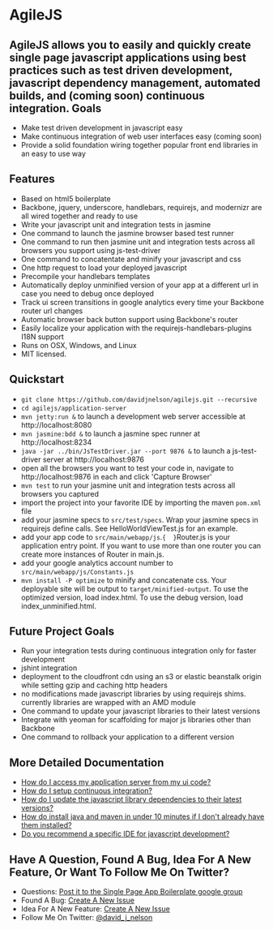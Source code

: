 AgileJS
=======

AgileJS allows you to easily and quickly create single page javascript applications using best practices such as test driven development, javascript dependency management, automated builds, and (coming soon) continuous integration. 
Goals
-----

* Make test driven development in javascript easy
* Make continuous integration of web user interfaces easy (coming soon)
* Provide a solid foundation wiring together popular front end libraries in an easy to use way

Features
--------

* Based on html5 boilerplate
* Backbone, jquery, underscore, handlebars, requirejs, and modernizr are all wired together and ready to use
* Write your javascript unit and integration tests in jasmine
* One command to launch the jasmine browser based test runner
* One command to run then jasmine unit and integration tests across all browsers you support using js-test-driver
* One command to concatentate and minify your javascript and css
* One http request to load your deployed javascript
* Precompile your handlebars templates
* Automatically deploy unminified version of your app at a different url in case you need to debug once deployed
* Track ui screen transitions in google analytics every time your Backbone router url changes
* Automatic browser back button support using Backbone's router
* Easily localize your application with the requirejs-handlebars-plugins I18N support
* Runs on OSX, Windows, and Linux
* MIT licensed.

Quickstart
----------

* `git clone https://github.com/davidjnelson/agilejs.git --recursive`
* `cd agilejs/application-server`
* `mvn jetty:run &` to launch a development web server accessible at http://localhost:8080
* `mvn jasmine:bdd &` to launch a jasmine spec runner at http://localhost:8234
* `java -jar ../bin/JsTestDriver.jar --port 9876 &` to launch a js-test-driver server at http://localhost:9876
* open all the browsers you want to test your code in, navigate to http://localhost:9876 in each and click 'Capture Browser'
* `mvn test` to run your jasmine unit and integration tests across all browsers you captured
* import the project into your favorite IDE by importing the maven `pom.xml` file
* add your jasmine specs to `src/test/specs`. Wrap your jasmine specs in requirejs define calls.  See HelloWorldViewTest.js for an example.
* add your app code to `src/main/webapp/js`.`{  }`Router.js is your application entry point.  If you want to use more than one router you can create more instances of Router in main.js.
* add your google analytics account number to `src/main/webapp/js/Constants.js`
* `mvn install -P optimize` to minify and concatenate css.  Your deployable site will be output to `target/minified-output`.  To use the optimized version, load index.html.  To use the debug version, load index_unminified.html.

Future Project Goals
--------------------
* Run your integration tests during continuous integration only for faster development
* jshint integration
* deployment to the cloudfront cdn using an s3 or elastic beanstalk origin while setting gzip and caching http headers
* no modifications made javascript libraries by using requirejs shims.  currently libraries are wrapped with an AMD module
* One command to update your javascript libraries to their latest versions
* Integrate with yeoman for scaffolding for major js libraries other than Backbone
* One command to rollback your application to a different version


More Detailed Documentation
---------------------------

* [How do I access my application server from my ui code?](https://github.com/davidjnelson/single-page-app-boilerplate/wiki/How-do-I-access-my-application-server-from-my-ui-code%3F)
* [How do I setup continuous integration?](https://github.com/davidjnelson/single-page-app-boilerplate/wiki/How-do-I-setup-continuous-integration%3F)
* [How do I update the javascript library dependencies to their latest versions?](https://github.com/davidjnelson/single-page-app-boilerplate/wiki/How-do-I-update-the-javascript-library-dependencies-to-their-latest-versions%3F)
* [How do install java and maven in under 10 minutes if I don't already have them installed?](https://github.com/davidjnelson/single-page-app-boilerplate/wiki/How-do-install-java-and-maven%3F)
* [Do you recommend a specific IDE for javascript development?](https://github.com/davidjnelson/single-page-app-boilerplate/wiki/Do-you-recommend-a-specific-IDE-for-javascript-development%3F)

Have A Question, Found A Bug, Idea For A New Feature, Or Want To Follow Me On Twitter?
--------------------------------------------------------------------------------------

* Questions: [Post it to the Single Page App Boilerplate google group](https://groups.google.com/forum/#!forum/single-page-app-boilerplate)
* Found A Bug: [Create A New Issue](https://github.com/davidjnelson/single-page-app-boilerplate/issues/new)
* Idea For A New Feature: [Create A New Issue](https://github.com/davidjnelson/single-page-app-boilerplate/issues/new)
* Follow Me On Twitter: [@david_j_nelson](https://twitter.com/david_j_nelson)
